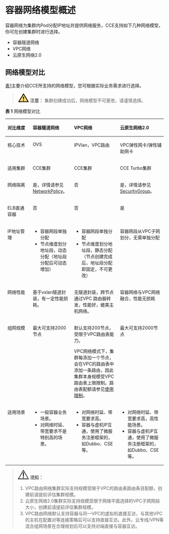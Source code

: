 # 容器网络模型概述<a name="cce_01_0281"></a>

容器网络为集群内Pod分配IP地址并提供网络服务，CCE支持如下几种网络模型，你可在创建集群时进行选择。

-   容器隧道网络
-   VPC网络
-   云原生网络2.0

## 网络模型对比<a name="section15922428693"></a>

[表1](#zh-cn_topic_0146398798_table715802210336)主要介绍CCE所支持的网络模型，您可根据实际业务需求进行选择。

>![](public_sys-resources/icon-caution.gif) **注意：** 
>集群创建成功后，网络模型不可更改，请谨慎选择。

**表 1**  网络模型对比

<a name="zh-cn_topic_0146398798_table715802210336"></a>
<table><thead align="left"><tr id="zh-cn_topic_0146398798_row015822213316"><th class="cellrowborder" valign="top" width="15.951595159515952%" id="mcps1.2.5.1.1"><p id="zh-cn_topic_0146398798_p1715813225335"><a name="zh-cn_topic_0146398798_p1715813225335"></a><a name="zh-cn_topic_0146398798_p1715813225335"></a><strong id="zh-cn_topic_0146398798_b18239648143919"><a name="zh-cn_topic_0146398798_b18239648143919"></a><a name="zh-cn_topic_0146398798_b18239648143919"></a>对比维度</strong></p>
</th>
<th class="cellrowborder" valign="top" width="26.082608260826078%" id="mcps1.2.5.1.2"><p id="zh-cn_topic_0146398798_p1015919220339"><a name="zh-cn_topic_0146398798_p1015919220339"></a><a name="zh-cn_topic_0146398798_p1015919220339"></a><strong id="zh-cn_topic_0146398798_b129018364392"><a name="zh-cn_topic_0146398798_b129018364392"></a><a name="zh-cn_topic_0146398798_b129018364392"></a>容器隧道网络</strong></p>
</th>
<th class="cellrowborder" valign="top" width="29.022902290229023%" id="mcps1.2.5.1.3"><p id="zh-cn_topic_0146398798_p5158192253312"><a name="zh-cn_topic_0146398798_p5158192253312"></a><a name="zh-cn_topic_0146398798_p5158192253312"></a><strong id="zh-cn_topic_0146398798_b12902173623916"><a name="zh-cn_topic_0146398798_b12902173623916"></a><a name="zh-cn_topic_0146398798_b12902173623916"></a>VPC网络</strong></p>
</th>
<th class="cellrowborder" valign="top" width="28.942894289428946%" id="mcps1.2.5.1.4"><p id="zh-cn_topic_0146398798_p13620427132519"><a name="zh-cn_topic_0146398798_p13620427132519"></a><a name="zh-cn_topic_0146398798_p13620427132519"></a><strong id="b118445931714"><a name="b118445931714"></a><a name="b118445931714"></a>云原生网络2.0</strong></p>
</th>
</tr>
</thead>
<tbody><tr id="zh-cn_topic_0146398798_row3364165414382"><td class="cellrowborder" valign="top" width="15.951595159515952%" headers="mcps1.2.5.1.1 "><p id="zh-cn_topic_0146398798_p7365105418387"><a name="zh-cn_topic_0146398798_p7365105418387"></a><a name="zh-cn_topic_0146398798_p7365105418387"></a>核心技术</p>
</td>
<td class="cellrowborder" valign="top" width="26.082608260826078%" headers="mcps1.2.5.1.2 "><p id="zh-cn_topic_0146398798_p205912419393"><a name="zh-cn_topic_0146398798_p205912419393"></a><a name="zh-cn_topic_0146398798_p205912419393"></a>OVS</p>
</td>
<td class="cellrowborder" valign="top" width="29.022902290229023%" headers="mcps1.2.5.1.3 "><p id="zh-cn_topic_0146398798_p1759117483919"><a name="zh-cn_topic_0146398798_p1759117483919"></a><a name="zh-cn_topic_0146398798_p1759117483919"></a>IPVlan，VPC路由</p>
</td>
<td class="cellrowborder" valign="top" width="28.942894289428946%" headers="mcps1.2.5.1.4 "><p id="zh-cn_topic_0146398798_p962082712256"><a name="zh-cn_topic_0146398798_p962082712256"></a><a name="zh-cn_topic_0146398798_p962082712256"></a>VPC弹性网卡/弹性辅助网卡</p>
</td>
</tr>
<tr id="zh-cn_topic_0146398798_row9184022123919"><td class="cellrowborder" valign="top" width="15.951595159515952%" headers="mcps1.2.5.1.1 "><p id="zh-cn_topic_0146398798_p939214336391"><a name="zh-cn_topic_0146398798_p939214336391"></a><a name="zh-cn_topic_0146398798_p939214336391"></a>适用集群</p>
</td>
<td class="cellrowborder" valign="top" width="26.082608260826078%" headers="mcps1.2.5.1.2 "><p id="zh-cn_topic_0146398798_p183921533143919"><a name="zh-cn_topic_0146398798_p183921533143919"></a><a name="zh-cn_topic_0146398798_p183921533143919"></a>CCE集群</p>
</td>
<td class="cellrowborder" valign="top" width="29.022902290229023%" headers="mcps1.2.5.1.3 "><p id="zh-cn_topic_0146398798_p139214338397"><a name="zh-cn_topic_0146398798_p139214338397"></a><a name="zh-cn_topic_0146398798_p139214338397"></a>CCE集群</p>
</td>
<td class="cellrowborder" valign="top" width="28.942894289428946%" headers="mcps1.2.5.1.4 "><p id="zh-cn_topic_0146398798_p7914115121510"><a name="zh-cn_topic_0146398798_p7914115121510"></a><a name="zh-cn_topic_0146398798_p7914115121510"></a>CCE Turbo集群</p>
</td>
</tr>
<tr id="zh-cn_topic_0146398798_row18748936104718"><td class="cellrowborder" valign="top" width="15.951595159515952%" headers="mcps1.2.5.1.1 "><p id="zh-cn_topic_0146398798_p104711451154714"><a name="zh-cn_topic_0146398798_p104711451154714"></a><a name="zh-cn_topic_0146398798_p104711451154714"></a>网络隔离</p>
</td>
<td class="cellrowborder" valign="top" width="26.082608260826078%" headers="mcps1.2.5.1.2 "><p id="zh-cn_topic_0146398798_p20471351124715"><a name="zh-cn_topic_0146398798_p20471351124715"></a><a name="zh-cn_topic_0146398798_p20471351124715"></a>是，详情请参见<a href="NetworkPolicy.md">NetworkPolicy</a>。</p>
</td>
<td class="cellrowborder" valign="top" width="29.022902290229023%" headers="mcps1.2.5.1.3 "><p id="zh-cn_topic_0146398798_p1047145111471"><a name="zh-cn_topic_0146398798_p1047145111471"></a><a name="zh-cn_topic_0146398798_p1047145111471"></a>否</p>
</td>
<td class="cellrowborder" valign="top" width="28.942894289428946%" headers="mcps1.2.5.1.4 "><p id="zh-cn_topic_0146398798_p3620162742516"><a name="zh-cn_topic_0146398798_p3620162742516"></a><a name="zh-cn_topic_0146398798_p3620162742516"></a>是，详情请参见<a href="SecurityGroup.md">SecurityGroup</a>。</p>
</td>
</tr>
<tr id="row18486205482917"><td class="cellrowborder" valign="top" width="15.951595159515952%" headers="mcps1.2.5.1.1 "><p id="p148617549296"><a name="p148617549296"></a><a name="p148617549296"></a>ELB直通容器</p>
</td>
<td class="cellrowborder" valign="top" width="26.082608260826078%" headers="mcps1.2.5.1.2 "><p id="p154861548296"><a name="p154861548296"></a><a name="p154861548296"></a>否</p>
</td>
<td class="cellrowborder" valign="top" width="29.022902290229023%" headers="mcps1.2.5.1.3 "><p id="p548615422910"><a name="p548615422910"></a><a name="p548615422910"></a>否</p>
</td>
<td class="cellrowborder" valign="top" width="28.942894289428946%" headers="mcps1.2.5.1.4 "><p id="p9486354162919"><a name="p9486354162919"></a><a name="p9486354162919"></a>是</p>
</td>
</tr>
<tr id="zh-cn_topic_0146398798_row96181615010"><td class="cellrowborder" valign="top" width="15.951595159515952%" headers="mcps1.2.5.1.1 "><p id="zh-cn_topic_0146398798_p1726882465017"><a name="zh-cn_topic_0146398798_p1726882465017"></a><a name="zh-cn_topic_0146398798_p1726882465017"></a>IP地址管理</p>
</td>
<td class="cellrowborder" valign="top" width="26.082608260826078%" headers="mcps1.2.5.1.2 "><a name="ul17644143754410"></a><a name="ul17644143754410"></a><ul id="ul17644143754410"><li>容器网段单独分配</li><li>节点维度划分地址段，动态分配（地址段分配后可动态增加）</li></ul>
</td>
<td class="cellrowborder" valign="top" width="29.022902290229023%" headers="mcps1.2.5.1.3 "><a name="zh-cn_topic_0146398798_ul1259224495118"></a><a name="zh-cn_topic_0146398798_ul1259224495118"></a><ul id="zh-cn_topic_0146398798_ul1259224495118"><li>容器网段单独分配</li><li>节点维度划分地址段，静态分配（节点创建完成后，地址段分配即固定，不可更改）</li></ul>
</td>
<td class="cellrowborder" valign="top" width="28.942894289428946%" headers="mcps1.2.5.1.4 "><p id="p8694554174616"><a name="p8694554174616"></a><a name="p8694554174616"></a>容器网段从VPC子网划分，无需单独分配</p>
</td>
</tr>
<tr id="zh-cn_topic_0146398798_row1661816105018"><td class="cellrowborder" valign="top" width="15.951595159515952%" headers="mcps1.2.5.1.1 "><p id="zh-cn_topic_0146398798_p10269102415509"><a name="zh-cn_topic_0146398798_p10269102415509"></a><a name="zh-cn_topic_0146398798_p10269102415509"></a>网络性能</p>
</td>
<td class="cellrowborder" valign="top" width="26.082608260826078%" headers="mcps1.2.5.1.2 "><p id="zh-cn_topic_0146398798_p526982419507"><a name="zh-cn_topic_0146398798_p526982419507"></a><a name="zh-cn_topic_0146398798_p526982419507"></a>基于vxlan隧道封装，有一定性能损耗。</p>
</td>
<td class="cellrowborder" valign="top" width="29.022902290229023%" headers="mcps1.2.5.1.3 "><p id="p435133734112"><a name="p435133734112"></a><a name="p435133734112"></a>无隧道封装，跨节点通过VPC 路由器转发，性能好，媲美主机网络。</p>
</td>
<td class="cellrowborder" valign="top" width="28.942894289428946%" headers="mcps1.2.5.1.4 "><p id="p12150124903913"><a name="p12150124903913"></a><a name="p12150124903913"></a>容器网络与VPC网络融合，性能无损耗</p>
</td>
</tr>
<tr id="zh-cn_topic_0146398798_row262191685013"><td class="cellrowborder" valign="top" width="15.951595159515952%" headers="mcps1.2.5.1.1 "><p id="zh-cn_topic_0146398798_p142691524115014"><a name="zh-cn_topic_0146398798_p142691524115014"></a><a name="zh-cn_topic_0146398798_p142691524115014"></a>组网规模</p>
</td>
<td class="cellrowborder" valign="top" width="26.082608260826078%" headers="mcps1.2.5.1.2 "><p id="p46113017549"><a name="p46113017549"></a><a name="p46113017549"></a>最大可支持2000节点</p>
</td>
<td class="cellrowborder" valign="top" width="29.022902290229023%" headers="mcps1.2.5.1.3 "><p id="p325918116114"><a name="p325918116114"></a><a name="p325918116114"></a>默认支持200节点，受限于VPC路由表能力。</p>
<p id="p16950177175711"><a name="p16950177175711"></a><a name="p16950177175711"></a>VPC网络模式下，集群每添加一个节点，会在VPC的路由表中添加一条路由，因此集群本身规模受VPC路由表上限限制。路由表配额请参见<a href="https://support.huaweicloud.com/productdesc-vpc/overview_0003.html" target="_blank" rel="noopener noreferrer">使用限制</a>。</p>
</td>
<td class="cellrowborder" valign="top" width="28.942894289428946%" headers="mcps1.2.5.1.4 "><p id="p107101541132219"><a name="p107101541132219"></a><a name="p107101541132219"></a>最大可支持2000节点</p>
</td>
</tr>
<tr id="zh-cn_topic_0146398798_row14400144693816"><td class="cellrowborder" valign="top" width="15.951595159515952%" headers="mcps1.2.5.1.1 "><p id="zh-cn_topic_0146398798_p1926972465013"><a name="zh-cn_topic_0146398798_p1926972465013"></a><a name="zh-cn_topic_0146398798_p1926972465013"></a>适用场景</p>
</td>
<td class="cellrowborder" valign="top" width="26.082608260826078%" headers="mcps1.2.5.1.2 "><a name="zh-cn_topic_0146398798_ul619513457509"></a><a name="zh-cn_topic_0146398798_ul619513457509"></a><ul id="zh-cn_topic_0146398798_ul619513457509"><li>一般容器业务场景。</li><li>对网络时延、带宽要求不是特别高的场景。</li></ul>
</td>
<td class="cellrowborder" valign="top" width="29.022902290229023%" headers="mcps1.2.5.1.3 "><a name="zh-cn_topic_0146398798_ul1659212532511"></a><a name="zh-cn_topic_0146398798_ul1659212532511"></a><ul id="zh-cn_topic_0146398798_ul1659212532511"><li>对网络时延、带宽要求高。</li><li>容器与虚机IP互通，使用了微服务注册框架的，如Dubbo、CSE等。</li></ul>
</td>
<td class="cellrowborder" valign="top" width="28.942894289428946%" headers="mcps1.2.5.1.4 "><a name="zh-cn_topic_0146398798_ul10867019880"></a><a name="zh-cn_topic_0146398798_ul10867019880"></a><ul id="zh-cn_topic_0146398798_ul10867019880"><li>对网络时延、带宽要求高，高性能场景。</li><li>容器与虚机IP互通，使用了微服务注册框架的，如Dubbo、CSE等。</li></ul>
</td>
</tr>
</tbody>
</table>

>![](public_sys-resources/icon-notice.gif) **须知：** 
>1.  VPC路由网络集群实际支持规模受限于VPC的路由表路由条目配额，创建前请提前评估集群规模。
>2.  云原生网络2.0集群实际支持规模受限于网络平面选择的VPC子网网段大小，创建前请提前评估集群规模。
>3.  VPC路由网络默认支持容器与同一VPC的虚拟机直接互访，与其他VPC的主机在配置对等连接策略后可以支持直接互访。此外，云专线/VPN等混合组网场景在合理规划后可以支持对端直接与容器互访。

